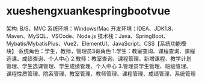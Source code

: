 # xueshengxuankespringbootvue
架构: B/S、MVC 系统环境：Windows/Mac 开发环境：IDEA、JDK1.8、Maven、MySQL、VSCode、Node.js 技术栈：Java、SpringBoot、Mybatis/MybatisPlus、Vue2、ElementUI、JavaScript、CSS【系统功能模块】 系统角色：学生，教师，管理员3哥角色 1.学生：教室查询、课程查询、课程选课、成绩查询、个人中心 2.教师：教室查询、课程管理、新增课程、教学计划管理、学生选课管理、学生成绩管理、个人中心 3.管理员学生管理、班级管理、课程性质管理、院系管理、教室管理、教师管理、课程管理、成绩管理、系统管理
